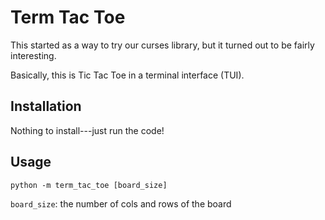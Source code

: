 # Term Tac Toe

This started as a way to try our curses library, but it turned out to be fairly interesting.

Basically, this is Tic Tac Toe in a terminal interface (TUI).

## Installation

Nothing to install---just run the code!

## Usage

    python -m term_tac_toe [board_size]

`board_size`: the number of cols and rows of the board
